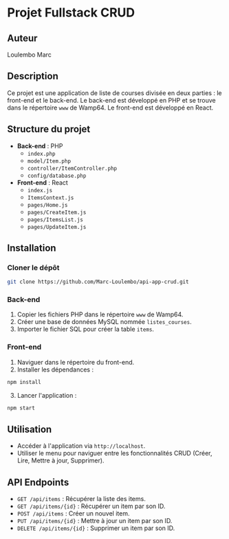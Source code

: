 # Projet Fullstack CRUD

## Auteur
Loulembo Marc

## Description
Ce projet est une application de liste de courses divisée en deux parties : le front-end et le back-end. Le back-end est développé en PHP et se trouve dans le répertoire `www` de Wamp64. Le front-end est développé en React.

## Structure du projet
- **Back-end** : PHP
    - `index.php`
    - `model/Item.php`
    - `controller/ItemController.php`
    - `config/database.php`
- **Front-end** : React
    - `index.js`
    - `ItemsContext.js`
    - `pages/Home.js`
    - `pages/CreateItem.js`
    - `pages/ItemsList.js`
    - `pages/UpdateItem.js`

## Installation

### Cloner le dépôt
```bash
git clone https://github.com/Marc-Loulembo/api-app-crud.git
```

### Back-end
1. Copier les fichiers PHP dans le répertoire `www` de Wamp64.
2. Créer une base de données MySQL nommée `listes_courses`.
3. Importer le fichier SQL pour créer la table `items`.

### Front-end
1. Naviguer dans le répertoire du front-end.
2. Installer les dépendances :
```bash
npm install
```
3. Lancer l'application :
```bash
npm start
```

## Utilisation
- Accéder à l'application via `http://localhost`.
- Utiliser le menu pour naviguer entre les fonctionnalités CRUD (Créer, Lire, Mettre à jour, Supprimer).

## API Endpoints
- `GET /api/items` : Récupérer la liste des items.
- `GET /api/items/{id}` : Récupérer un item par son ID.
- `POST /api/items` : Créer un nouvel item.
- `PUT /api/items/{id}` : Mettre à jour un item par son ID.
- `DELETE /api/items/{id}` : Supprimer un item par son ID.

